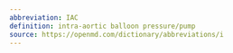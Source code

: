 ```yaml
---
abbreviation: IAC
definition: intra-aortic balloon pressure/pump
source: https://openmd.com/dictionary/abbreviations/i
---
```

